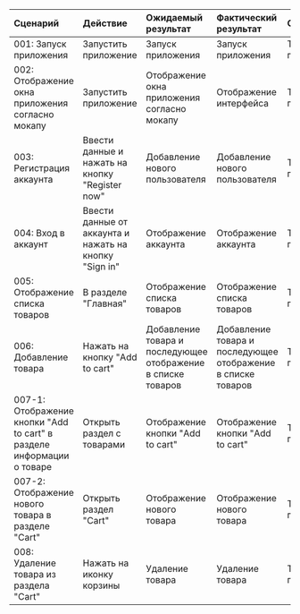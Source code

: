 
|Cценарий|Действие|Ожидаемый результат|Фактический результат| Оценка|
|:---|:---|:---|:---|:---|
|001: Запуск приложения | Запустить приложение | Запуск приложения | Запуск приложения | Тест пройден|  
|002: Отображение окна приложения согласно мокапу | Запустить приложение | Отображение окна приложения согласно мокапу | Отображение интерфейса | Тест пройден|
|003: Регистрация аккаунта | Ввести данные и нажать на кнопку "Register now" | Добавление нового пользователя | Добавление нового пользователя  | Тест пройден|
|004: Вход в аккаунт | Ввести данные от аккаунта и нажать на кнопку "Sign in" | Отображение аккаунта | Отображение аккаунта | Тест пройден|
|005: Отображение списка товаров | В разделе "Главная" | Отображение списка товаров | Отображение списка товаров |Тест пройден|
|006: Добавление товара | Нажать на кнопку "Add to cart" | Добавление товара и последующее отображение в списке товаров | Добавление товара и последующее отображение в списке товаров |Тест пройден|
|007-1: Отображение кнопки "Add to cart" в разделе информации о товаре | Открыть раздел с товарами | Отображение кнопки "Add to cart" | Отображение кнопки "Add to cart"  |Тест пройден|
|007-2: Отображение нового товара в разделе "Cart" | Открыть раздел "Cart" | Отображение нового товара | Отображение нового товара |Тест пройден|
|008: Удаление товара из раздела "Cart" | Нажать на иконку корзины | Удаление товара | Удаление товара |Тест пройден|
